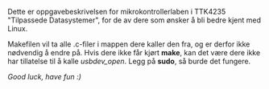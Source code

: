 Dette er oppgavebeskrivelsen for mikrokontrollerlaben i TTK4235 "Tilpassede Datasystemer", for de av dere som ønsker å bli bedre kjent med Linux.

Makefilen vil ta alle .c-filer i mappen dere kaller den fra, og er derfor ikke nødvendig å endre på. Hvis dere ikke får kjørt **make**, kan det være dere ikke har tillatelse til å kalle *usbdev_open*. Legg på **sudo**, så burde det fungere.

*Good luck, have fun :)*
